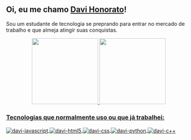 ## Oi, eu me chamo <a href="https://github.com/davihonorato">Davi Honorato</a>!

Sou um estudante de tecnologia se preprando para entrar no mercado de trabalho e que almeja atingir suas conquistas.

<div align="center">
  <a href="https://github.com/davihonorato">
  <img height="180em" src="https://github-readme-stats.vercel.app/api?username=davihonorato&show_icons=true&theme=dracula&include_all_commits=true&count_private=true"/>
  <img height="180em" src="https://github-readme-stats.vercel.app/api/top-langs/?username=davihonorato&layout=compact&langs_count=7&theme=dracula"/>
</div>

### Tecnologias que normalmente uso ou que já trabalhei:

<div style="display: inline_block">
  <img align="center" alt="davi-javascript" src="https://img.shields.io/badge/JavaScript-F7DF1E?style=for-the-badge&logo=javascript&logoColor=black">
  <img align="center" alt="davi-html5" src="https://img.shields.io/badge/HTML5-E34F26?style=for-the-badge&logo=html5&logoColor=white">
  <img align="center" alt="davi-css" src="https://img.shields.io/badge/CSS3-1572B6?style=for-the-badge&logo=css3&logoColor=white">
  <img align="center" alt="davi-python"src="https://img.shields.io/badge/Python-14354C?style=for-the-badge&logo=python&logoColor=white">
  <img align="center" alt="davi-c++"src="https://img.shields.io/badge/C%2B%2B-00599C?style=for-the-badge&logo=c%2B%2B&logoColor=white">
</div><br>
